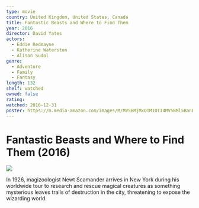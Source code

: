 ```yaml
---
type: movie
country: United Kingdom, United States, Canada
title: Fantastic Beasts and Where to Find Them
year: 2016
director: David Yates
actors:
  - Eddie Redmayne
  - Katherine Waterston
  - Alison Sudol
genre:
  - Adventure
  - Family
  - Fantasy
length: 132
shelf: watched
owned: false
rating:
watched: 2016-12-31
poster: https://m.media-amazon.com/images/M/MV5BMjMxOTM1OTI4MV5BMl5BanBnXkFtZTgwODE5OTYxMDI@._V1_SX300.jpg
---
```


# Fantastic Beasts and Where to Find Them (2016)

![](https://m.media-amazon.com/images/M/MV5BMjMxOTM1OTI4MV5BMl5BanBnXkFtZTgwODE5OTYxMDI@._V1_SX300.jpg)

In 1926, magizoologist Newt Scamander arrives in New York during his worldwide tour to research and rescue magical creatures as something mysterious leaves trails of destruction in the city, threatening to expose the wizarding world.